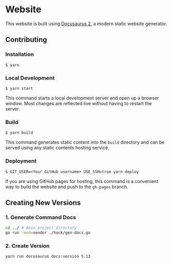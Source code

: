 # Website

This website is built using [Docusaurus 2](https://v2.docusaurus.io/), a modern static website generator.

## Contributing

### Installation

```
$ yarn
```

### Local Development

```
$ yarn start
```

This command starts a local development server and open up a browser window. Most changes are reflected live without having to restart the server.

### Build

```
$ yarn build
```

This command generates static content into the `build` directory and can be served using any static contents hosting service.

### Deployment

```
$ GIT_USER=<Your GitHub username> USE_SSH=true yarn deploy
```

If you are using GitHub pages for hosting, this command is a convenient way to build the website and push to the `gh-pages` branch.


## Creating New Versions

### 1. Generate Command Docs
```bash
cd ../ # main project directory
go run -mod=vendor ./hack/gen-docs.go
```

### 2. Create Version
```bash
yarn run docusaurus docs:version 5.13
```
